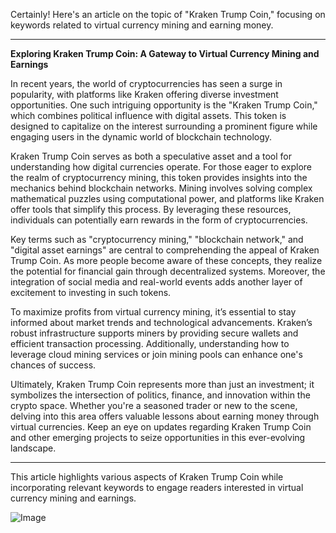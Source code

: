 Certainly! Here's an article on the topic of "Kraken Trump Coin," focusing on keywords related to virtual currency mining and earning money.

---

**Exploring Kraken Trump Coin: A Gateway to Virtual Currency Mining and Earnings**

In recent years, the world of cryptocurrencies has seen a surge in popularity, with platforms like Kraken offering diverse investment opportunities. One such intriguing opportunity is the "Kraken Trump Coin," which combines political influence with digital assets. This token is designed to capitalize on the interest surrounding a prominent figure while engaging users in the dynamic world of blockchain technology.

Kraken Trump Coin serves as both a speculative asset and a tool for understanding how digital currencies operate. For those eager to explore the realm of cryptocurrency mining, this token provides insights into the mechanics behind blockchain networks. Mining involves solving complex mathematical puzzles using computational power, and platforms like Kraken offer tools that simplify this process. By leveraging these resources, individuals can potentially earn rewards in the form of cryptocurrencies.

Key terms such as "cryptocurrency mining," "blockchain network," and "digital asset earnings" are central to comprehending the appeal of Kraken Trump Coin. As more people become aware of these concepts, they realize the potential for financial gain through decentralized systems. Moreover, the integration of social media and real-world events adds another layer of excitement to investing in such tokens.

To maximize profits from virtual currency mining, it’s essential to stay informed about market trends and technological advancements. Kraken’s robust infrastructure supports miners by providing secure wallets and efficient transaction processing. Additionally, understanding how to leverage cloud mining services or join mining pools can enhance one's chances of success.

Ultimately, Kraken Trump Coin represents more than just an investment; it symbolizes the intersection of politics, finance, and innovation within the crypto space. Whether you're a seasoned trader or new to the scene, delving into this area offers valuable lessons about earning money through virtual currencies. Keep an eye on updates regarding Kraken Trump Coin and other emerging projects to seize opportunities in this ever-evolving landscape.

--- 

This article highlights various aspects of Kraken Trump Coin while incorporating relevant keywords to engage readers interested in virtual currency mining and earnings.

![Image](https://github.com/user-attachments/assets/31692037-0104-4703-abd1-696b6a7dd41b)